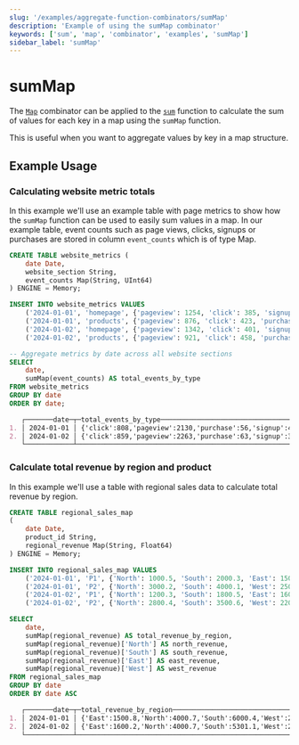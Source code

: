 ```yaml
---
slug: '/examples/aggregate-function-combinators/sumMap'
description: 'Example of using the sumMap combinator'
keywords: ['sum', 'map', 'combinator', 'examples', 'sumMap']
sidebar_label: 'sumMap'
---
```


# sumMap

The [`Map`](/sql-reference/aggregate-functions/combinators#-map) combinator can be applied to the [`sum`](/sql-reference/aggregate-functions/reference/sum) function to calculate the sum of values for each key in a map using the `sumMap` function.

This is useful when you want to aggregate values by key in a map structure.

## Example Usage

### Calculating website metric totals

In this example we'll use an example table with page metrics
to show how the `sumMap` function can be used to easily sum
values in a map. In our example table, event counts such as
page views, clicks, signups or purchases are stored in column
`event_counts` which is of type Map.

```sql title="Query"
CREATE TABLE website_metrics (
    date Date,
    website_section String,
    event_counts Map(String, UInt64)
) ENGINE = Memory;

INSERT INTO website_metrics VALUES
    ('2024-01-01', 'homepage', {'pageview': 1254, 'click': 385, 'signup': 42}),
    ('2024-01-01', 'products', {'pageview': 876, 'click': 423, 'purchase': 56}),
    ('2024-01-02', 'homepage', {'pageview': 1342, 'click': 401, 'signup': 38}),
    ('2024-01-02', 'products', {'pageview': 921, 'click': 458, 'purchase': 63});

-- Aggregate metrics by date across all website sections
SELECT 
    date,
    sumMap(event_counts) AS total_events_by_type
FROM website_metrics
GROUP BY date
ORDER BY date;
```

```markdown title="Response"
   ┌───────date─┬─total_events_by_type────────────────────────────────────┐
1. │ 2024-01-01 │ {'click':808,'pageview':2130,'purchase':56,'signup':42} │
2. │ 2024-01-02 │ {'click':859,'pageview':2263,'purchase':63,'signup':38} │
   └────────────┴─────────────────────────────────────────────────────────┘
```

### Calculate total revenue by region and product

In this example we'll use a table with regional sales data to calculate total revenue by region.

```sql title="Query"
CREATE TABLE regional_sales_map
(
    date Date,
    product_id String,
    regional_revenue Map(String, Float64)
) ENGINE = Memory;

INSERT INTO regional_sales_map VALUES
    ('2024-01-01', 'P1', {'North': 1000.5, 'South': 2000.3, 'East': 1500.8}),
    ('2024-01-01', 'P2', {'North': 3000.2, 'South': 4000.1, 'West': 2500.5}),
    ('2024-01-02', 'P1', {'North': 1200.3, 'South': 1800.5, 'East': 1600.2}),
    ('2024-01-02', 'P2', {'North': 2800.4, 'South': 3500.6, 'West': 2200.8});

SELECT
    date,
    sumMap(regional_revenue) AS total_revenue_by_region,
    sumMap(regional_revenue)['North'] AS north_revenue,
    sumMap(regional_revenue)['South'] AS south_revenue,
    sumMap(regional_revenue)['East'] AS east_revenue,
    sumMap(regional_revenue)['West'] AS west_revenue
FROM regional_sales_map
GROUP BY date
ORDER BY date ASC
```

```markdown title="Response"
   ┌───────date─┬─total_revenue_by_region─────────────────────────────────────┬─north_revenue─┬─south_revenue─┬─east_revenue─┬─west_revenue─┐
1. │ 2024-01-01 │ {'East':1500.8,'North':4000.7,'South':6000.4,'West':2500.5} │        4000.7 │        6000.4 │       1500.8 │       2500.5 │
2. │ 2024-01-02 │ {'East':1600.2,'North':4000.7,'South':5301.1,'West':2200.8} │        4000.7 │        5301.1 │       1600.2 │       2200.8 │
   └────────────┴─────────────────────────────────────────────────────────────┴───────────────┴───────────────┴──────────────┴──────────────┘
``` 